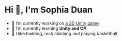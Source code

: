 <h1>Hi 👋, I'm Sophia Duan</h1>

- 🔭 I’m currently working on [a 3D Unity game](https://github.com/sophiayduan/JUICY)
- 🌱 I’m currently learning **Unity and C#**
- 🥸 I like building, rock climbing and playing basketball

